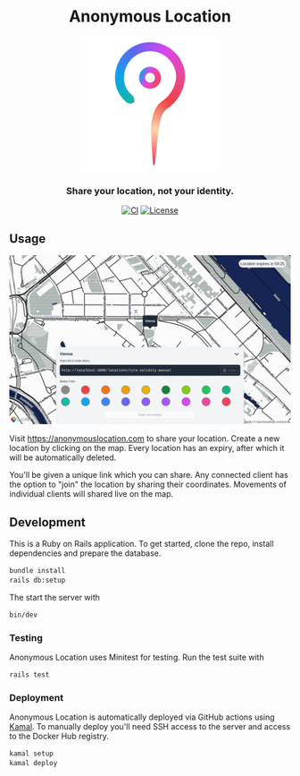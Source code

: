 <div align="center">

# Anonymous Location

<img alt="logo" src="app/assets/images/logo.png" width="240px" height="auto">

### Share your location, not your identity.

[![CI](https://github.com/hschne/anonymous-location/actions/workflows/ci.yml/badge.svg)](https://github.com/hschne/anonymous-location/actions/workflows/ci.yml)
[![License](https://img.shields.io/badge/License-MIT-yellow.svg)](https://github.com/hschne/anonymous-location/LICENSE)

</div>

## Usage

<div align="center">
<img alt="hero" src="app/assets/images/location.png" width="512px" height="auto">
</div>

Visit https://anonymouslocation.com to share your location. Create a new location by clicking on the map. Every location has an expiry, after which it will be automatically deleted.

You'll be given a unique link which you can share. Any connected client has the option to "join" the location by sharing their coordinates. Movements of individual clients will shared live on the map. 

## Development

This is a Ruby on Rails application. To get started, clone the repo, install dependencies and prepare the database. 

```bash
bundle install
rails db:setup
```

The start the server with 

```bash
bin/dev
```

### Testing

Anonymous Location uses Minitest for testing. Run the test suite with

```bash
rails test
```

### Deployment

Anonymous Location is automatically deployed via GitHub actions using [Kamal](https://kamal-deploy.org/). To manually deploy you'll need SSH access to the server and access to the Docker Hub registry.

```bash
kamal setup
kamal deploy
```
